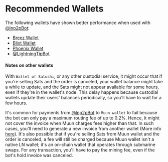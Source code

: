 # Recommended Wallets

The following wallets have shown better performance when used with [@lnp2pBot](https://t.me/lnp2pBot):

- [Breez Wallet](https://breez.technology/)
- [Blixt Wallet](https://blixtwallet.github.io/)
- [Phoenix Wallet](https://phoenix.acinq.co/)
- [@LightningTipBot](https://t.me/LightningTipBot)

#### Notes on other wallets
With `Wallet of Satoshi`, or any other custodial service, it might occur that if you're selling Sats and the order is canceled, your wallet balance might take a while to update, and the Sats might not appear available for some hours, even if they're in the wallet's node. This delay happens because custodial wallets update their users' balances periodically, so you'll have to wait for a few hours.

It's common for payments from [@lnp2pBot](https://t.me/lnp2pBot) to `Muun wallet` to fail because the bot can only pay a maximum routing fee of up to 0.2%. Hence, it might not cover the invoice when Muun charges fees higher than that. In such cases, you'll need to generate a new invoice from another wallet (More info [here](./i-cant-receive.md)). 
It's also possible that if you're selling Sats from Muun wallet and the order is canceled, a fee will still be charged because Muun wallet isn't a native LN wallet; it's an on-chain wallet that operates through submarine swaps. For any transaction, you'll have to pay the mining fee, even if the bot's hold invoice was canceled.
